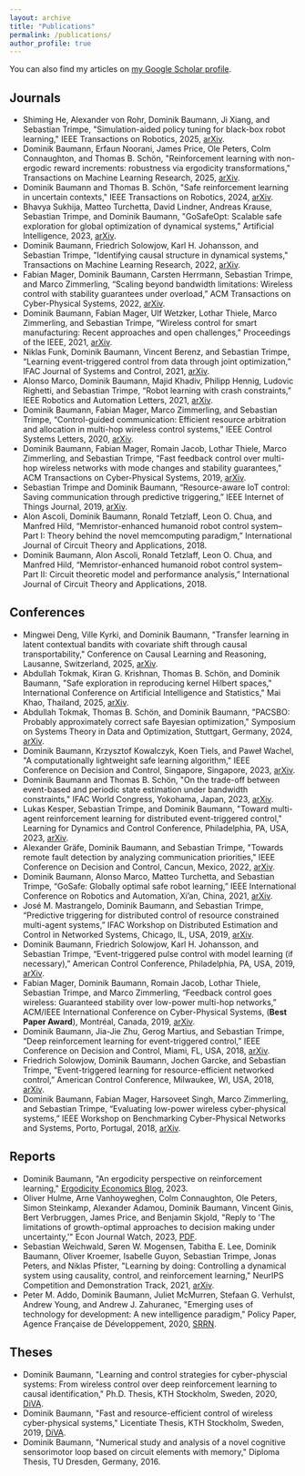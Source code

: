 ```yaml
---
layout: archive
title: "Publications"
permalink: /publications/
author_profile: true
---
```


You can also find my articles on [my Google Scholar profile](https://scholar.google.com/citations?user=bJX8-CEAAAAJ&hl=en).

## Journals

* Shiming He, Alexander von Rohr, Dominik Baumann, Ji Xiang, and Sebastian Trimpe, "Simulation-aided policy tuning for black-box robot learning," IEEE Transactions on Robotics, 2025, [arXiv](https://arxiv.org/abs/2411.14246).
* Dominik Baumann, Erfaun Noorani, James Price, Ole Peters, Colm Connaughton, and Thomas B. Schön, "Reinforcement learning with non-ergodic reward increments: robustness via ergodicity transformations," Transactions on Machine Learning Research, 2025, [arXiv](https://arxiv.org/abs/2310.11335).
* Dominik Baumann and Thomas B. Schön, "Safe reinforcement learning in uncertain contexts," IEEE Transactions on Robotics, 2024, [arXiv](https://arxiv.org/abs/2401.05876).
* Bhavya Sukhija, Matteo Turchetta, David Lindner, Andreas Krause, Sebastian Trimpe, and Dominik Baumann, "GoSafeOpt: Scalable safe exploration for global optimization of dynamical systems," Artificial Intelligence, 2023, [arXiv](https://arxiv.org/abs/2201.09562).
* Dominik Baumann, Friedrich Solowjow, Karl H. Johansson, and Sebastian Trimpe, "Identifying causal structure in dynamical systems," Transactions on Machine Learning Research, 2022, [arXiv](https://arxiv.org/abs/2006.03906).
* Fabian Mager, Dominik Baumann, Carsten Herrmann, Sebastian Trimpe, and Marco Zimmerling, “Scaling beyond bandwidth limitations: Wireless control with stability guarantees under overload,” ACM Transactions on Cyber-Physical Systems, 2022, [arXiv](https://arxiv.org/abs/2104.07989).
* Dominik Baumann, Fabian Mager, Ulf Wetzker, Lothar Thiele, Marco Zimmerling, and Sebastian Trimpe, “Wireless control for smart manufacturing: Recent approaches and open challenges,” Proceedings of the IEEE, 2021, [arXiv](https://arxiv.org/abs/2010.09087).
* Niklas Funk, Dominik Baumann, Vincent Berenz, and Sebastian Trimpe, “Learning event-triggered control from data through joint optimization,” IFAC Journal of Systems and Control, 2021, [arXiv](https://arxiv.org/abs/2008.04712).
* Alonso Marco, Dominik Baumann, Majid Khadiv, Philipp Hennig, Ludovic Righetti, and Sebastian Trimpe, “Robot learning with crash constraints,” IEEE Robotics and Automation Letters, 2021, [arXiv](https://arxiv.org/abs/2010.08669).
* Dominik Baumann, Fabian Mager, Marco Zimmerling, and Sebastian Trimpe, “Control-guided communication: Efficient resource arbitration and allocation in multi-hop wireless control systems,” IEEE Control Systems Letters, 2020, [arXiv](https://arxiv.org/abs/1906.03458).
* Dominik Baumann, Fabian Mager, Romain Jacob, Lothar Thiele, Marco Zimmerling, and Sebastian Trimpe, “Fast feedback control over multi-hop wireless networks with mode changes and stability guarantees,” ACM Transactions on Cyber-Physical Systems, 2019, [arXiv](https://arxiv.org/abs/1909.10873).
* Sebastian Trimpe and Dominik Baumann, “Resource-aware IoT control: Saving communication through predictive triggering,” IEEE Internet of Things Journal, 2019, [arXiv](https://arxiv.org/abs/1901.07531).
* Alon Ascoli, Dominik Baumann, Ronald Tetzlaff, Leon O. Chua, and Manfred Hild, “Memristor-enhanced humanoid robot control system–Part I: Theory behind the novel memcomputing paradigm,” International Journal of Circuit Theory and Applications, 2018.
* Dominik Baumann, Alon Ascoli, Ronald Tetzlaff, Leon O. Chua, and Manfred Hild, “Memristor-enhanced humanoid robot control system–Part II: Circuit theoretic model and performance analysis,” International Journal of Circuit Theory and Applications, 2018.

## Conferences

* Mingwei Deng, Ville Kyrki, and Dominik Baumann, "Transfer learning in latent contextual bandits with covariate shift through causal transportability," Conference on Causal Learning and Reasoning, Lausanne, Switzerland, 2025, [arXiv](https://arxiv.org/abs/2502.20153).
* Abdullah Tokmak, Kiran G. Krishnan, Thomas B. Schön, and Dominik Baumann, "Safe exploration in reproducing kernel Hilbert spaces," International Conference on Artificial Intelligence and Statistics," Mai Khao, Thailand, 2025, [arXiv](https://arxiv.org/abs/2503.10352).
* Abdullah Tokmak, Thomas B. Schön, and Dominik Baumann, "PACSBO: Probably approximately correct safe Bayesian optimization," Symposium on Systems Theory in Data and Optimization, Stuttgart, Germany, 2024, [arXiv](https://arxiv.org/abs/2409.01163).
* Dominik Baumann, Krzysztof Kowalczyk, Koen Tiels, and Paweł Wachel, "A computationally lightweight safe learning algorithm," IEEE Conference on Decision and Control, Singapore, Singapore, 2023, [arXiv](https://arxiv.org/abs/2309.03672).
* Dominik Baumann and Thomas B. Schön, "On the trade-off between event-based and periodic state estimation under bandwidth constraints," IFAC World Congress, Yokohama, Japan, 2023, [arXiv](https://arxiv.org/abs/2304.00559).
* Lukas Kesper, Sebastian Trimpe, and Dominik Baumann, "Toward multi-agent reinforcement learning for distributed event-triggered control," Learning for Dynamics and Control Conference, Philadelphia, PA, USA, 2023, [arXiv](http://arxiv.org/abs/2305.08723).
* Alexander Gräfe, Dominik Baumann, and Sebastian Trimpe, "Towards remote fault detection by analyzing communication priorities," IEEE Conference on Decision and Control, Cancun, Mexico, 2022, [arXiv](https://arxiv.org/abs/2209.15498).
* Dominik Baumann, Alonso Marco, Matteo Turchetta, and Sebastian Trimpe, “GoSafe: Globally optimal safe robot learning,” IEEE International Conference on Robotics and Automation, Xi’an, China, 2021, [arXiv](https://arxiv.org/abs/2105.13281).
* José M. Mastrangelo, Dominik Baumann, and Sebastian Trimpe, “Predictive triggering for distributed control of resource constrained multi-agent systems,” IFAC Workshop on Distributed Estimation and Control in Networked Systems, Chicago, IL, USA, 2019, [arXiv](https://arxiv.org/abs/1907.12300).
* Dominik Baumann, Friedrich Solowjow, Karl H. Johansson, and Sebastian Trimpe, “Event-triggered pulse control with model learning (if necessary),” American Control Conference, Philadelphia, PA, USA, 2019, [arXiv](https://arxiv.org/abs/1903.08046).
* Fabian Mager, Dominik Baumann, Romain Jacob, Lothar Thiele, Sebastian Trimpe, and Marco Zimmerling, “Feedback control goes wireless: Guaranteed stability over low-power multi-hop networks,” ACM/IEEE International Conference on Cyber-Physical Systems, (**Best Paper Award**), Montréal, Canada, 2019, [arXiv](https://arxiv.org/abs/1804.08986).
* Dominik Baumann, Jia-Jie Zhu, Gerog Martius, and Sebastian Trimpe, “Deep reinforcement learning for event-triggered control,” IEEE Conference on Decision and Control, Miami, FL, USA, 2018, [arXiv](https://arxiv.org/abs/1809.05152).
* Friedrich Solowjow, Dominik Baumann, Jochen Garcke, and Sebastian Trimpe, “Event-triggered learning for resource-efficient networked control,” American Control Conference, Milwaukee, WI, USA, 2018, [arXiv](https://arxiv.org/abs/1803.01802).
* Dominik Baumann, Fabian Mager, Harsoveet Singh, Marco Zimmerling, and Sebastian Trimpe, “Evaluating low-power wireless cyber-physical systems,” IEEE Workshop on Benchmarking Cyber-Physical Networks and Systems, Porto, Portugal, 2018, [arXiv](https://arxiv.org/abs/1804.09582).

## Reports

* Dominik Baumann, "An ergodicity perspective on reinforcement learning," [Ergodicity Economics Blog](https://ergodicityeconomics.com/2023/10/20/an-ergodicity-perspective-on-reinforcement-learning/), 2023.
* Oliver Hulme, Arne Vanhoyweghen, Colm Connaughton, Ole Peters, Simon Steinkamp, Alexander Adamou, Dominik Baumann, Vincent Ginis, Bert Verbruggen, James Price, and Benjamin Skjold, "Reply to 'The limitations of growth-optimal approaches to decision making under uncertainty,'" Econ Journal Watch, 2023, [PDF](https://econjwatch.org/File+download/1283/HulmeEtAlSept2023.pdf?mimetype=pdf).
* Sebastian Weichwald, Søren W. Mogensen, Tabitha E. Lee, Dominik Baumann, Oliver Kroemer, Isabelle Guyon, Sebastian Trimpe, Jonas Peters, and Niklas Pfister, "Learning by doing: Controlling a dynamical system using causality, control, and reinforcement learning," NeurIPS Competition and Demonstration Track, 2021, [arXiv](https://arxiv.org/pdf/2202.06052).
* Peter M. Addo, Dominik Baumann, Juliet McMurren, Stefaan G. Verhulst, Andrew Young, and Andrew J. Zahuranec, "Emerging uses of technology for development: A new intelligence paradigm," Policy Paper, Agence Française de Développement, 2020, [SRRN](https://papers.ssrn.com/sol3/papers.cfm?abstract_id=3937649).

## Theses
* Dominik Baumann, "Learning and control strategies for cyber-physcial systems: From wireless control over deep reinforcement learning to causal identification," Ph.D. Thesis, KTH Stockholm, Sweden, 2020, [DiVA](http://kth.diva-portal.org/smash/record.jsf?pid=diva2%3A1500552&dswid=5226).
* Dominik Baumann, "Fast and resource-efficient control of wireless cyber-physical systems," Licentiate Thesis, KTH Stockholm, Sweden, 2019, [DiVA](http://www.diva-portal.org/smash/record.jsf?pid=diva2%3A1280065&dswid=5801).
* Dominik Baumann, "Numerical study and analysis of a novel cognitive sensorimotor loop based on circuit elements with memory," Diploma Thesis, TU Dresden, Germany, 2016.
